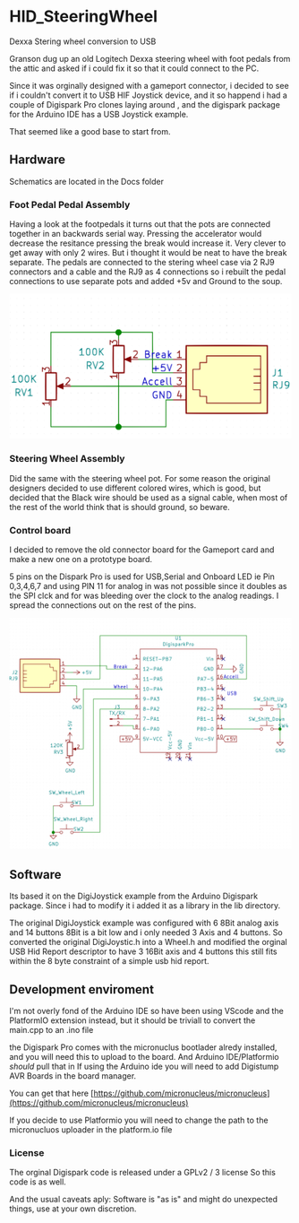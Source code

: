 # HID_SteeringWheel
Dexxa Stering wheel conversion to USB


Granson dug up an old Logitech Dexxa steering wheel with foot pedals from the
attic and asked if i could fix it so that it could connect to the PC.

Since it was orginally designed with a gameport connector, i decided to see if
i couldn't convert it to USB HIF Joystick device, and it so happend i had a 
couple of Digispark Pro clones laying around , and the digispark package for
the Arduino IDE has a USB Joystick example.

That seemed like a good base to start from.

## Hardware

Schematics are located in the Docs folder


### Foot Pedal Pedal Assembly

Having a look at the footpedals it turns out that the pots are connected
together in an backwards serial way. Pressing the accelerator would decrease
the resitance pressing the break would increase it. Very clever to get away with only
2 wires. But i thought it would be neat to have the break separate.
The pedals are connected to the stering wheel case via 2 RJ9 connectors and a cable
and the RJ9 as 4 connections so i rebuilt the pedal connections to use separate pots
and added +5v and Ground to the soup.

![Pedal Assembly](/Docs/PedalConnections.png)

### Steering Wheel Assembly

Did the same with the steering wheel pot.
For some reason the original designers decided to use different colored wires,
which is good, but decided that the Black wire should be used as a signal cable,
when most of the rest of the world think that is should ground, so beware.

### Control board

I decided to remove the old connector board for the Gameport card and make a new
one on a prototype board.

5 pins on the Dispark Pro is used for USB,Serial and Onboard LED 
ie Pin 0,3,4,6,7 and using PIN 11 for analog in was not possible since it 
doubles as the SPI clck and for was bleeding over the clock to the analog 
readings. I spread the connections out on the rest of the pins.

![Pedal Assembly](/Docs/WheelConnections.png)

## Software

Its based it on the DigiJoystick example from the Arduino Digispark package.
Since i had to modify it i added it as a library in the lib directory.

The original DigiJoystick example was configured with 6 8Bit analog axis and 
14 buttons 8Bit is a bit low and i only needed 3 Axis and 4 buttons. So 
converted the original DigiJoystic.h into a Wheel.h and modified the orginal
USB Hid Report descriptor to have 3 16Bit axis and 4 buttons this still 
fits within the 8 byte constraint of a simple usb hid report.




## Development enviroment

I'm not overly fond of the Arduino IDE so have been using VScode and the PlatformIO extension instead, 
but it should be triviall to convert the main.cpp to an .ino file

the Digispark Pro comes with the micronuclus bootlader alredy installed, and
you will need this to upload to the board. And Arduino IDE/Platformio *should* pull that in
If using the Arduino ide you will need to add Digistump AVR Boards in the board manager.

You can get that here [https://github.com/micronucleus/micronucleus](https://github.com/micronucleus/micronucleus)

If you decide to use Platformio you will need to change the path to the 
micronucluos uploader in the platform.io file

### License

The orginal Digispark code is released under a GPLv2 / 3 license
So this code is as well.

And the usual caveats aply:
Software is "as is" and might do unexpected things, use at your own discretion.
